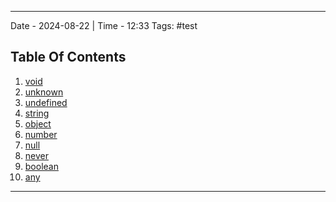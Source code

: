 ----
Date - 2024-08-22  |  Time - 12:33
Tags: #test 

## Table Of Contents

1. [void](#void)
2. [unknown](#unknown)
3. [undefined](#undefined)
4. [string](string)
5. [object](#object)
6. [number](#number)
7. [null](#null)
8. [never](#never)
9. [boolean](#boolean)
10. [any](#any)

----

